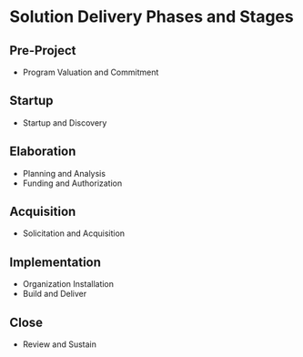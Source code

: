 # Solution Delivery Phases and Stages
## Pre-Project
* Program Valuation and Commitment

## Startup
* Startup and Discovery

## Elaboration
* Planning and Analysis
* Funding and Authorization

## Acquisition
* Solicitation and Acquisition

## Implementation
* Organization Installation
* Build and Deliver

## Close
* Review and Sustain
